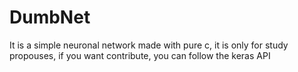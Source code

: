 # DumbNet
It is a simple neuronal network made with pure c, it is only for study propouses, if you want contribute, you can follow the keras API
